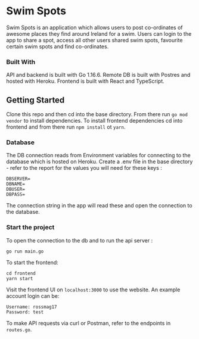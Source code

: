 # Swim Spots

Swim Spots is an application which allows users to post co-ordinates of awesome places they find around Ireland for a swim. Users can login to the app to share a spot, access all other users shared swim spots, favourite certain swim spots and find co-ordinates.

### Built With

API and backend is built with Go 1.16.6.
Remote DB is built with Postres and hosted with Heroku.
Frontend is built with React and TypeScript.

## Getting Started

Clone this repo and then cd into the base directory. From there run `go mod vendor` to install dependencies.
To install frontend dependencies cd into frontend and from there run `npm install` ot `yarn`.

### Database

The DB connection reads from Environment variables for connecting to the database which is hosted on Heroku.
Create a .env file in the base directory - refer to the report for the values you will need for these keys :

```
DBSERVER=
DBNAME=
DBUSER=
DBPASS=
```

The connection string in the app will read these and open the connection to the database.

### Start the project

To open the connection to the db and to run the api server :

```
go run main.go
```

To start the frontend:

```
cd frontend
yarn start
```

Visit the frontend UI on `localhost:3000` to use the website.
An example account login can be:

```
Username: rossmag17
Password: test
```

To make API requests via curl or Postman, refer to the endpoints in `routes.go`.

